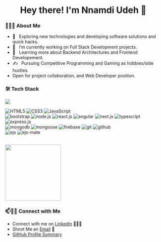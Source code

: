 <h1 align="center">Hey there! I'm Nnamdi Udeh 👋 </h1>

<div align="left"> 
  <h3> 👨🏻‍💻 About Me </h3>

  - 🤔 &nbsp; Exploring new technologies and developing software solutions and quick hacks.
  - 💼 &nbsp; I’m currently working on Full Stack Development projects.
  - 🌱 &nbsp; Learning more about Backend Architectures and Frontend Developement.
  - ✍️ &nbsp; Pursuing Competitive Programming and Gaming as hobbies/side hustles. 
  - Open for project collaboration, and Web Developer position. 
</div> 
<h3>🛠 Tech Stack</h3>
<img align="center" src="https://github.com/udehnnamdi/udehnnamdi/blob/master/assets/skills.png?raw=true">

![HTML5](https://img.shields.io/badge/html%205-grey?style=for-the-badge&logo=html5&logoColor=white&labelColor=8E2DE2)
![CSS3](https://img.shields.io/badge/css%203-grey?style=for-the-badge&logo=css3&logoColor=white&labelColor=8E2DE2)
![JavaScript](https://img.shields.io/badge/-JavaScript-grey?style=for-the-badge&logo=javascript&logoColor=white&labelColor=8E2DE2)
<br>
![bootstrap](https://img.shields.io/badge/-bootstrap-grey?style=for-the-badge&logo=bootstrap&logoColor=white&labelColor=8E2DE2)
![node.js](https://img.shields.io/badge/-nodejs-grey?style=for-the-badge&logo=nodejs&logoColor=white&labelColor=8E2DE2)
![react.js](https://img.shields.io/badge/-reactjs-grey?style=for-the-badge&logo=react&logoColor=white&labelColor=8E2DE2)
![angular](https://img.shields.io/badge/-angular-grey?style=for-the-badge&logo=angular&logoColor=white&labelColor=8E2DE2)
![next.js](https://img.shields.io/badge/-nextjs-grey?style=for-the-badge&logo=next&logoColor=white&labelColor=8E2DE2)
![typescript](https://img.shields.io/badge/-typescript-grey?style=for-the-badge&logo=typescript&logoColor=white&labelColor=8E2DE2)
![express.js](https://img.shields.io/badge/-express-grey?style=for-the-badge&logo=php&logoColor=white&labelColor=8E2DE2)
<br>
![mongodb](https://img.shields.io/badge/-mongodb-grey?style=for-the-badge&logo=mongodb&logoColor=white&labelColor=8E2DE2)
![mongoose](https://img.shields.io/badge/-mongoose-grey?style=for-the-badge&logo=mongoose&logoColor=white&labelColor=8E2DE2)
![firebase](https://img.shields.io/badge/-firebase-grey?style=for-the-badge&logo=firebase&logoColor=white&labelColor=8E2DE2)
![git](https://img.shields.io/badge/-git-grey?style=for-the-badge&logo=git&logoColor=white&labelColor=8E2DE2)
![github](https://img.shields.io/badge/-github-grey?style=for-the-badge&logo=github&logoColor=white&labelColor=8E2DE2)
<br>
![ejs](https://img.shields.io/badge/-ejs-grey?style=for-the-badge&logo=javascript&logoColor=white&labelColor=8E2DE2)
![ejs-mate](https://img.shields.io/badge/-ejsmate-grey?style=for-the-badge&logo=javascript&logoColor=white&labelColor=8E2DE2)





<br/>

<a href="https://github.com/udehnnamdi">
  <img height="180em" src="https://github-readme-stats.vercel.app/api/top-langs/?username=udehnnamdi&theme=buefy&layout=compact" />
</a>

### 📫🤝🏻 Connect with Me

 - Connect with me on [LinkedIn](https://www.linkedin.com/in/nnamdi-udeh-630a33185) 👨🏻‍💻
 - Shoot Me an [Email](mailto:udehnnamdi.edu@gmail.com) 💌
 - [GitHub Profile Summary](https://github.com/udehnnamdi)


